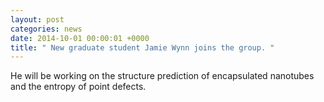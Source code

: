 ```yaml
---
layout: post
categories: news
date: 2014-10-01 00:00:01 +0000
title: " New graduate student Jamie Wynn joins the group. "
---
```


 He will be working on the structure prediction of encapsulated nanotubes and the entropy of point defects.
